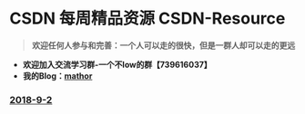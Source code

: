 # CSDN 每周精品资源 CSDN-Resource
> **欢迎任何人参与和完善：一个人可以走的很快，但是一群人却可以走的更远**

* **欢迎加入交流学习群-一个不low的群【739616037】**
* **我的Blog：[mathor](https://www.wmathor.com)**
### [2018-9-2]()
